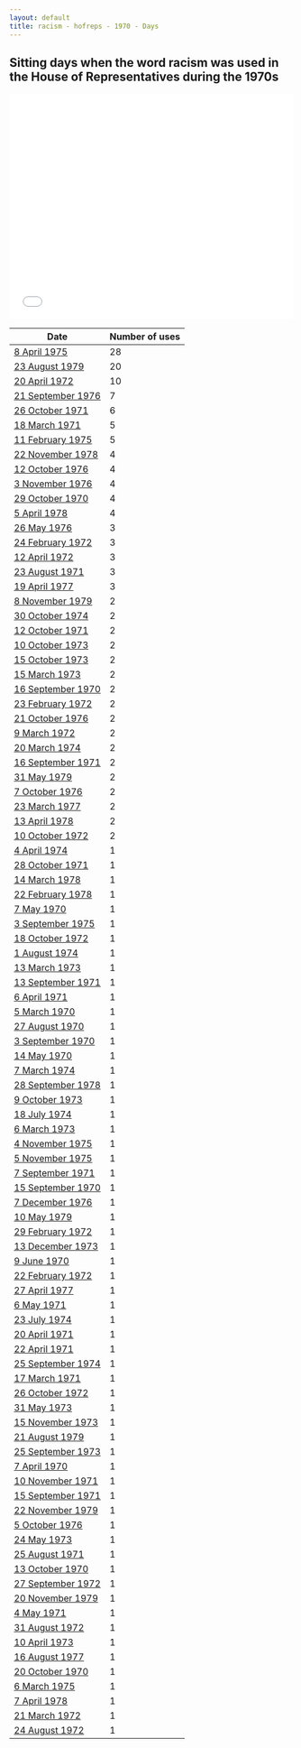 ```yaml
---
layout: default
title: racism - hofreps - 1970 - Days
---
```

## Sitting days when the word **racism** was used in the House of Representatives during the 1970s

<iframe width="100%" height="400" frameborder="0" scrolling="no" src="//plot.ly/~wragge/1577.embed"></iframe>

| Date | Number of uses |
|--------------|----------------|
|[8 April 1975](https://historichansard.net/hofreps/1975/19750408_reps_29_hor94/)|28|
|[23 August 1979](https://historichansard.net/hofreps/1979/19790823_reps_31_hor115/)|20|
|[20 April 1972](https://historichansard.net/hofreps/1972/19720420_reps_27_hor77/)|10|
|[21 September 1976](https://historichansard.net/hofreps/1976/19760921_reps_30_hor100/)|7|
|[26 October 1971](https://historichansard.net/hofreps/1971/19711026_reps_27_hor74/)|6|
|[18 March 1971](https://historichansard.net/hofreps/1971/19710318_reps_27_hor71/)|5|
|[11 February 1975](https://historichansard.net/hofreps/1975/19750211_reps_29_hor93/)|5|
|[22 November 1978](https://historichansard.net/hofreps/1978/19781122_reps_31_hor112/)|4|
|[12 October 1976](https://historichansard.net/hofreps/1976/19761012_reps_30_hor101/)|4|
|[3 November 1976](https://historichansard.net/hofreps/1976/19761103_reps_30_hor101/)|4|
|[29 October 1970](https://historichansard.net/hofreps/1970/19701029_reps_27_hor70/)|4|
|[5 April 1978](https://historichansard.net/hofreps/1978/19780405_reps_31_hor108/)|4|
|[26 May 1976](https://historichansard.net/hofreps/1976/19760526_reps_30_hor99/)|3|
|[24 February 1972](https://historichansard.net/hofreps/1972/19720224_reps_27_hor76/)|3|
|[12 April 1972](https://historichansard.net/hofreps/1972/19720412_reps_27_hor77/)|3|
|[23 August 1971](https://historichansard.net/hofreps/1971/19710823_reps_27_hor73/)|3|
|[19 April 1977](https://historichansard.net/hofreps/1977/19770419_reps_30_hor104/)|3|
|[8 November 1979](https://historichansard.net/hofreps/1979/19791108_reps_31_hor116/)|2|
|[30 October 1974](https://historichansard.net/hofreps/1974/19741030_reps_29_hor91/)|2|
|[12 October 1971](https://historichansard.net/hofreps/1971/19711012_reps_27_hor74/)|2|
|[10 October 1973](https://historichansard.net/hofreps/1973/19731010_reps_28_hor86/)|2|
|[15 October 1973](https://historichansard.net/hofreps/1973/19731015_reps_28_hor86/)|2|
|[15 March 1973](https://historichansard.net/hofreps/1973/19730315_reps_28_hor82/)|2|
|[16 September 1970](https://historichansard.net/hofreps/1970/19700916_reps_27_hor69/)|2|
|[23 February 1972](https://historichansard.net/hofreps/1972/19720223_reps_27_hor76/)|2|
|[21 October 1976](https://historichansard.net/hofreps/1976/19761021_reps_30_hor101/)|2|
|[9 March 1972](https://historichansard.net/hofreps/1972/19720309_reps_27_hor76/)|2|
|[20 March 1974](https://historichansard.net/hofreps/1974/19740320_reps_28_hor88/)|2|
|[16 September 1971](https://historichansard.net/hofreps/1971/19710916_reps_27_hor73/)|2|
|[31 May 1979](https://historichansard.net/hofreps/1979/19790531_reps_31_hor114/)|2|
|[7 October 1976](https://historichansard.net/hofreps/1976/19761007_reps_30_hor101/)|2|
|[23 March 1977](https://historichansard.net/hofreps/1977/19770323_reps_30_hor104/)|2|
|[13 April 1978](https://historichansard.net/hofreps/1978/19780413_reps_31_hor108/)|2|
|[10 October 1972](https://historichansard.net/hofreps/1972/19721010_reps_27_hor81/)|2|
|[4 April 1974](https://historichansard.net/hofreps/1974/19740404_reps_28_hor88/)|1|
|[28 October 1971](https://historichansard.net/hofreps/1971/19711028_reps_27_hor74/)|1|
|[14 March 1978](https://historichansard.net/hofreps/1978/19780314_reps_31_hor108/)|1|
|[22 February 1978](https://historichansard.net/hofreps/1978/19780222_reps_31_hor108/)|1|
|[7 May 1970](https://historichansard.net/hofreps/1970/19700507_reps_27_hor67/)|1|
|[3 September 1975](https://historichansard.net/hofreps/1975/19750903_reps_29_hor96/)|1|
|[18 October 1972](https://historichansard.net/hofreps/1972/19721018_reps_27_hor81/)|1|
|[1 August 1974](https://historichansard.net/hofreps/1974/19740801_reps_29_hor89/)|1|
|[13 March 1973](https://historichansard.net/hofreps/1973/19730313_reps_28_hor82/)|1|
|[13 September 1971](https://historichansard.net/hofreps/1971/19710913_reps_27_hor73/)|1|
|[6 April 1971](https://historichansard.net/hofreps/1971/19710406_reps_27_hor72/)|1|
|[5 March 1970](https://historichansard.net/hofreps/1970/19700305_reps_27_hor66/)|1|
|[27 August 1970](https://historichansard.net/hofreps/1970/19700827_reps_27_hor69/)|1|
|[3 September 1970](https://historichansard.net/hofreps/1970/19700903_reps_27_hor69/)|1|
|[14 May 1970](https://historichansard.net/hofreps/1970/19700514_reps_27_hor67/)|1|
|[7 March 1974](https://historichansard.net/hofreps/1974/19740307_reps_28_hor88/)|1|
|[28 September 1978](https://historichansard.net/hofreps/1978/19780928_reps_31_hor111/)|1|
|[9 October 1973](https://historichansard.net/hofreps/1973/19731009_reps_28_hor86/)|1|
|[18 July 1974](https://historichansard.net/hofreps/1974/19740718_reps_29_hor89/)|1|
|[6 March 1973](https://historichansard.net/hofreps/1973/19730306_reps_28_hor82/)|1|
|[4 November 1975](https://historichansard.net/hofreps/1975/19751104_reps_29_hor97/)|1|
|[5 November 1975](https://historichansard.net/hofreps/1975/19751105_reps_29_hor97/)|1|
|[7 September 1971](https://historichansard.net/hofreps/1971/19710907_reps_27_hor73/)|1|
|[15 September 1970](https://historichansard.net/hofreps/1970/19700915_reps_27_hor69/)|1|
|[7 December 1976](https://historichansard.net/hofreps/1976/19761207_reps_30_hor102/)|1|
|[10 May 1979](https://historichansard.net/hofreps/1979/19790510_reps_31_hor114/)|1|
|[29 February 1972](https://historichansard.net/hofreps/1972/19720229_reps_27_hor76/)|1|
|[13 December 1973](https://historichansard.net/hofreps/1973/19731213_reps_28_hor87/)|1|
|[9 June 1970](https://historichansard.net/hofreps/1970/19700609_reps_27_hor68/)|1|
|[22 February 1972](https://historichansard.net/hofreps/1972/19720222_reps_27_hor76/)|1|
|[27 April 1977](https://historichansard.net/hofreps/1977/19770427_reps_30_hor105/)|1|
|[6 May 1971](https://historichansard.net/hofreps/1971/19710506_reps_27_hor72/)|1|
|[23 July 1974](https://historichansard.net/hofreps/1974/19740723_reps_29_hor89/)|1|
|[20 April 1971](https://historichansard.net/hofreps/1971/19710420_reps_27_hor72/)|1|
|[22 April 1971](https://historichansard.net/hofreps/1971/19710422_reps_27_hor72/)|1|
|[25 September 1974](https://historichansard.net/hofreps/1974/19740925_reps_29_hor90/)|1|
|[17 March 1971](https://historichansard.net/hofreps/1971/19710317_reps_27_hor71/)|1|
|[26 October 1972](https://historichansard.net/hofreps/1972/19721026_reps_27_hor81/)|1|
|[31 May 1973](https://historichansard.net/hofreps/1973/19730531_reps_28_hor84/)|1|
|[15 November 1973](https://historichansard.net/hofreps/1973/19731115_reps_28_hor86/)|1|
|[21 August 1979](https://historichansard.net/hofreps/1979/19790821_reps_31_hor115/)|1|
|[25 September 1973](https://historichansard.net/hofreps/1973/19730925_reps_28_hor85/)|1|
|[7 April 1970](https://historichansard.net/hofreps/1970/19700407_reps_27_hor66/)|1|
|[10 November 1971](https://historichansard.net/hofreps/1971/19711110_reps_27_hor75/)|1|
|[15 September 1971](https://historichansard.net/hofreps/1971/19710915_reps_27_hor73/)|1|
|[22 November 1979](https://historichansard.net/hofreps/1979/19791122_reps_31_hor116/)|1|
|[5 October 1976](https://historichansard.net/hofreps/1976/19761005_reps_30_hor101/)|1|
|[24 May 1973](https://historichansard.net/hofreps/1973/19730524_reps_28_hor84/)|1|
|[25 August 1971](https://historichansard.net/hofreps/1971/19710825_reps_27_hor73/)|1|
|[13 October 1970](https://historichansard.net/hofreps/1970/19701013_reps_27_hor70/)|1|
|[27 September 1972](https://historichansard.net/hofreps/1972/19720927_reps_27_hor80/)|1|
|[20 November 1979](https://historichansard.net/hofreps/1979/19791120_reps_31_hor116/)|1|
|[4 May 1971](https://historichansard.net/hofreps/1971/19710504_reps_27_hor72/)|1|
|[31 August 1972](https://historichansard.net/hofreps/1972/19720831_reps_27_hor79/)|1|
|[10 April 1973](https://historichansard.net/hofreps/1973/19730410_reps_28_hor83/)|1|
|[16 August 1977](https://historichansard.net/hofreps/1977/19770816_reps_30_hor106/)|1|
|[20 October 1970](https://historichansard.net/hofreps/1970/19701020_reps_27_hor70/)|1|
|[6 March 1975](https://historichansard.net/hofreps/1975/19750306_reps_29_hor93/)|1|
|[7 April 1978](https://historichansard.net/hofreps/1978/19780407_reps_31_hor108/)|1|
|[21 March 1972](https://historichansard.net/hofreps/1972/19720321_reps_27_hor76/)|1|
|[24 August 1972](https://historichansard.net/hofreps/1972/19720824_reps_27_hor79/)|1|
